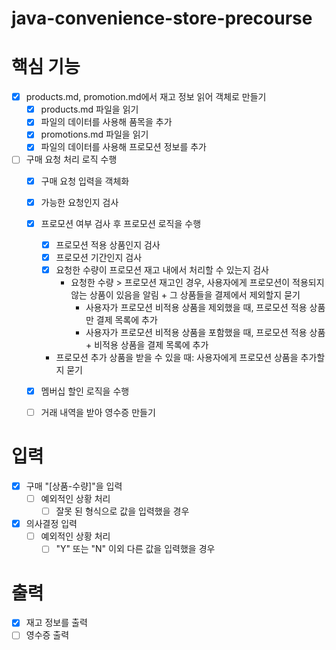 # java-convenience-store-precourse


# 핵심 기능
- [x] products.md, promotion.md에서 재고 정보 읽어 객체로 만들기
    - [x] products.md 파일을 읽기
    - [x] 파일의 데이터를 사용해 품목을 추가
    - [x] promotions.md 파일을 읽기
    - [x] 파일의 데이터를 사용해 프로모션 정보를 추가
- [ ] 구매 요청 처리 로직 수행
    - [x] 구매 요청 입력을 객체화
    - [x] 가능한 요청인지 검사
    - [x] 프로모션 여부 검사 후 프로모션 로직을 수행
        - [x] 프로모션 적용 상품인지 검사
        - [x] 프로모션 기간인지 검사
        - [x] 요청한 수량이 프로모션 재고 내에서 처리할 수 있는지 검사
            - 요청한 수량 > 프로모션 재고인 경우, 사용자에게 프로모션이 적용되지 않는 상품이 있음을 알림 + 그 상품들을 결제에서 제외할지 묻기
                - 사용자가 프로모션 비적용 상품을 제외했을 때, 프로모션 적용 상품만 결제 목록에 추가
                - 사용자가 프로모션 비적용 상품을 포함했을 때, 프로모션 적용 상품 + 비적용 상품을 결제 목록에 추가
        - 프로모션 추가 상품을 받을 수 있을 때: 사용자에게 프로모션 상품을 추가할지 묻기
    - [x] 멤버십 할인 로직을 수행
    - [ ] 거래 내역을 받아 영수증 만들기


# 입력
- [x] 구매 "[상품-수량]"을 입력
    - [ ] 예외적인 상황 처리
        - [ ] 잘못 된 형식으로 값을 입력했을 경우
- [x] 의사결정 입력
    - [ ] 예외적인 상황 처리
        - [ ] "Y" 또는 "N" 이외 다른 값을 입력했을 경우

# 출력
- [x] 재고 정보를 출력
- [ ] 영수증 출력
